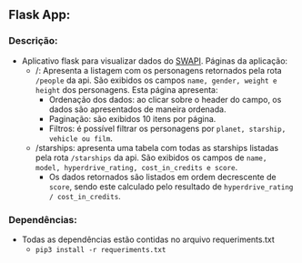 ## Flask App:

### Descrição:
- Aplicativo flask para visualizar dados do [SWAPI](https://swapi.dev/). Páginas da aplicação:
  - /: Apresenta a listagem com os personagens retornados pela rota ``/people`` da api. São exibidos os campos ``name, gender, weight e height`` dos personagens. Esta página apresenta:
    - Ordenação dos dados: ao clicar sobre o header do campo, os dados são apresentados de maneira ordenada.
    - Paginação: são exibidos 10 itens por página.
    - Filtros: é possível filtrar os personagens por ``planet, starship, vehicle ou film``.
  - /starships: apresenta uma tabela com todas as starships listadas pela rota ``/starships`` da api. São exibidos os campos de ``name, model, hyperdrive_rating, cost_in_credits e score``.
    - Os dados retornados são listados em ordem decrescente de ``score``, sendo este calculado pelo resultado de ``hyperdrive_rating / cost_in_credits``.

### Dependências:
- Todas as dependências estão contidas no arquivo requeriments.txt
  - ``pip3 install -r requeriments.txt``